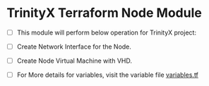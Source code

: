 # TrinityX Terraform Node Module

- [ ] This module will perform below operation for TrinityX project:
- [ ] Create Network Interface for the Node.
- [ ] Create Node Virtual Machine with VHD.


- [ ] For More details for variables, visit the variable file [variables.tf](variables.tf)

